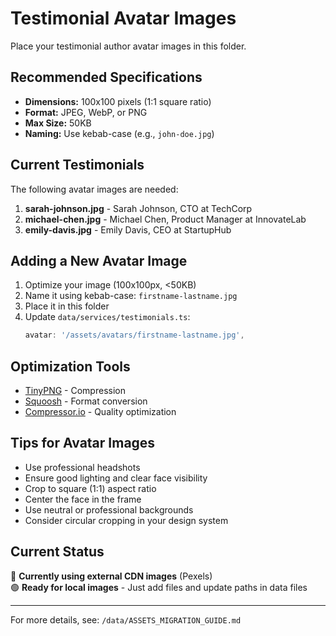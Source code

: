 # Testimonial Avatar Images

Place your testimonial author avatar images in this folder.

## Recommended Specifications

- **Dimensions:** 100x100 pixels (1:1 square ratio)
- **Format:** JPEG, WebP, or PNG
- **Max Size:** 50KB
- **Naming:** Use kebab-case (e.g., `john-doe.jpg`)

## Current Testimonials

The following avatar images are needed:

1. **sarah-johnson.jpg** - Sarah Johnson, CTO at TechCorp
2. **michael-chen.jpg** - Michael Chen, Product Manager at InnovateLab
3. **emily-davis.jpg** - Emily Davis, CEO at StartupHub

## Adding a New Avatar Image

1. Optimize your image (100x100px, <50KB)
2. Name it using kebab-case: `firstname-lastname.jpg`
3. Place it in this folder
4. Update `data/services/testimonials.ts`:
   ```typescript
   avatar: '/assets/avatars/firstname-lastname.jpg',
   ```

## Optimization Tools

- [TinyPNG](https://tinypng.com/) - Compression
- [Squoosh](https://squoosh.app/) - Format conversion
- [Compressor.io](https://compressor.io/) - Quality optimization

## Tips for Avatar Images

- Use professional headshots
- Ensure good lighting and clear face visibility
- Crop to square (1:1) aspect ratio
- Center the face in the frame
- Use neutral or professional backgrounds
- Consider circular cropping in your design system

## Current Status

🔴 **Currently using external CDN images** (Pexels)  
🟢 **Ready for local images** - Just add files and update paths in data files

---

For more details, see: `/data/ASSETS_MIGRATION_GUIDE.md`
